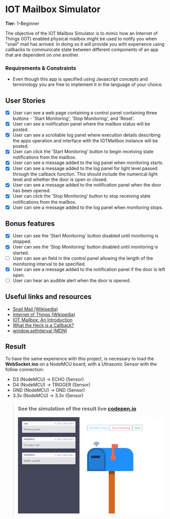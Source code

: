 # IOT Mailbox Simulator

**Tier:** 1-Beginner

The objective of the IOT Mailbox Simulator is to mimic how an Internet of Things
(IOT) enabled physical mailbox might be used to notify you when "snail" mail
has arrived. In doing so it will provide you with experience using callbacks
to communicate state between different components of an app that are dependent
on one another.

### Requirements & Constraints

- Even though this app is specified using Javascript concepts and terminology
  you are free to implement it in the language of your choice.

## User Stories

- [x] User can see a web page containing a control panel containing three
      buttons - 'Start Monitoring', 'Stop Monitoring', and 'Reset'.
- [x] User can see a notification panel where the mailbox status will be posted.
- [x] User can see a scrollable log panel where execution details describing
      the apps operation and interface with the IOTMailbox instance will be posted.
- [x] User can click the 'Start Monitoring' button to begin receiving state
      notifications from the mailbox.
- [x] User can see a message added to the log panel when monitoring starts.
- [x] User can see a message added to the log panel for light level passed
      through the callback function. This should include the numerical light level
      and whether the door is open or closed.
- [x] User can see a message added to the notification panel when the door has
      been opened.
- [x] User can click the 'Stop Monitoring' button to stop receiving state
      notifications from the mailbox.
- [x] User can see a message added to the log panel when monitoring stops.

## Bonus features

- [x] User can see the 'Start Monitoring' button disabled until monitoring is
      stopped.
- [x] User can see the 'Stop Monitoring' button disabled until monitoring is
      started.
- [ ] User can see an field in the control panel allowing the length of the
      monitoring interval to be specified.
- [x] User can see a message added to the notification panel if the door is
      left open.
- [ ] User can hear an audible alert when the door is opened.

## Useful links and resources

- [Snail Mail (Wikipedia)](https://en.wikipedia.org/wiki/Snail_mail)
- [Internet of Things (Wikipedia)](https://en.wikipedia.org/wiki/Internet_of_things)
- [IOT Mailbox: An Introduction](https://iotexpert.com/2018/08/13/iot-mailbox-an-introduction/)
- [What the Heck is a Callback?](https://codeburst.io/javascript-what-the-heck-is-a-callback-aba4da2deced)
- [window.setInterval (MDN)](https://developer.mozilla.org/en-US/docs/Web/API/WindowOrWorkerGlobalScope/setInterval)

## Result

To have the same experience with this project, is necessary to load the **WebSocket.ino** on a NodeMCU board, with a Ultrasonic Sensor with the follow connection:

- D3 (NodeMCU) -> ECHO (Sensor)
- D4 (NodeMCU) -> TRIGGER (Sensor)
- GND (NodeMCU) -> GND (Sensor)
- 3.3v (NodeMCU) -> 3.3v (Sensor)

> ### See the simulation of the result live [codepen.io](https://codepen.io/apsampaio/full/ZEbXMgg)
>
> [![codepen.io](https://github.com/apsampaio/App-Ideas-Challenge/blob/master/Beginner/IOTMailbox/src/img/prev.png?raw=true)](https://codepen.io/apsampaio/full/ZEbXMgg)
